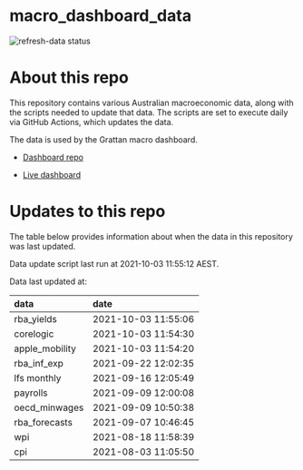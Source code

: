 
<!-- README.md is generated from README.Rmd. Please edit that file -->

# macro\_dashboard\_data

<!-- badges: start -->

![refresh-data
status](https://github.com/grattan/macro_dashboard_data/workflows/refresh-data/badge.svg)

<!-- badges: end -->

# About this repo

This repository contains various Australian macroeconomic data, along
with the scripts needed to update that data. The scripts are set to
execute daily via GitHub Actions, which updates the data.

The data is used by the Grattan macro dashboard.

  - [Dashboard repo](https://github.com/grattan/macrodashboard)

  - [Live dashboard](https://mattcowgill.shinyapps.io/macrodashboard/)

# Updates to this repo

The table below provides information about when the data in this
repository was last updated.

Data update script last run at 2021-10-03 11:55:12 AEST.

Data last updated at:

| data            | date                |
| :-------------- | :------------------ |
| rba\_yields     | 2021-10-03 11:55:06 |
| corelogic       | 2021-10-03 11:54:30 |
| apple\_mobility | 2021-10-03 11:54:20 |
| rba\_inf\_exp   | 2021-09-22 12:02:35 |
| lfs monthly     | 2021-09-16 12:05:49 |
| payrolls        | 2021-09-09 12:00:08 |
| oecd\_minwages  | 2021-09-09 10:50:38 |
| rba\_forecasts  | 2021-09-07 10:46:45 |
| wpi             | 2021-08-18 11:58:39 |
| cpi             | 2021-08-03 11:05:50 |
